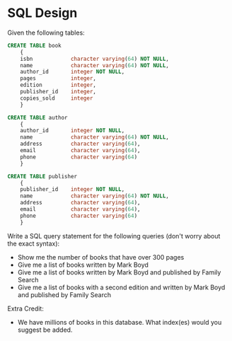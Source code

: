 # SQL Design
Given the following tables:

```sql
CREATE TABLE book
    {
    isbn            character varying(64) NOT NULL,
    name            character varying(64) NOT NULL,
    author_id       integer NOT NULL,
    pages           integer,
    edition         integer,
    publisher_id    integer,
    copies_sold     integer
    }
```

```sql
CREATE TABLE author
    {
    author_id       integer NOT NULL,
    name            character varying(64) NOT NULL,
    address         character varying(64),
    email           character varying(64),
    phone           character varying(64)
    }
```

```sql
CREATE TABLE publisher
    {
    publisher_id    integer NOT NULL,
    name            character varying(64) NOT NULL,
    address         character varying(64),
    email           character varying(64),
    phone           character varying(64)
    }
```

Write a SQL query statement for the following queries (don't worry about the exact syntax):

- Show me the number of books that have over 300 pages
- Give me a list of books written by Mark Boyd
- Give me a list of books written by Mark Boyd and published by Family Search
- Give me a list of books with a second edition and written by Mark Boyd and published by Family Search

Extra Credit: 
- We have millions of books in this database. What index(es) would you suggest be added.

